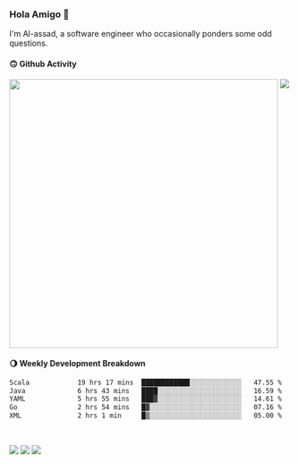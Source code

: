 ### Hola Amigo 🤣   

I'm Al-assad, a software engineer who occasionally ponders some odd questions.  
 
#### 🙃 Github Activity 
<div>
  <img src="https://github-readme-stats.vercel.app/api?username=al-assad&show_icons=true" align="top" style="display: inline-block;" width="480"/>
  <img src="https://github-readme-stats.vercel.app/api/top-langs/?username=al-assad&hide=css,html&langs_count=8&layout=compact" align="top" style="display: inline-block;"/>
</div>

#### 🌖 Weekly Development Breakdown
<!--START_SECTION:waka-->

```txt
Scala            19 hrs 17 mins  ████████████░░░░░░░░░░░░░   47.55 %
Java             6 hrs 43 mins   ████░░░░░░░░░░░░░░░░░░░░░   16.59 %
YAML             5 hrs 55 mins   ███▓░░░░░░░░░░░░░░░░░░░░░   14.61 %
Go               2 hrs 54 mins   █▓░░░░░░░░░░░░░░░░░░░░░░░   07.16 %
XML              2 hrs 1 min     █▒░░░░░░░░░░░░░░░░░░░░░░░   05.00 %
```

<!--END_SECTION:waka-->

<br>

<a href="https://twitter.com/Alassad_dev"><img src="https://img.shields.io/badge/Twitter-@Alassad__dev-blue?style=flat&logo=twitter" /></a>
<a href="https://t.me/alassad_dev"><img src="https://img.shields.io/badge/Telegram-@alassad__dev-orange?style=flat&logo=telegram" /></a>
<a href="https://al-assad.github.io"><img src="https://img.shields.io/badge/Blogs-Linying_Assad's_Blog-yellow?style=flat&logo=github" /></a>

